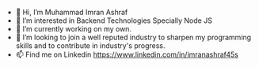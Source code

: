 - 👋 Hi, I’m Muhammad Imran Ashraf
- 👀 I’m interested in Backend Technologies Specially Node JS
- 🌱 I’m currently working on my own.
- 💞️ I’m looking to join a well reputed industry to sharpen my programming skills and to contribute in industry's progress.
- 📫 Find me on Linkedin https://www.linkedin.com/in/imranashraf45s
